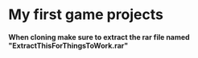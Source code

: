 ﻿# My first game projects
#### When cloning make sure to extract the rar file named "ExtractThisForThingsToWork.rar"